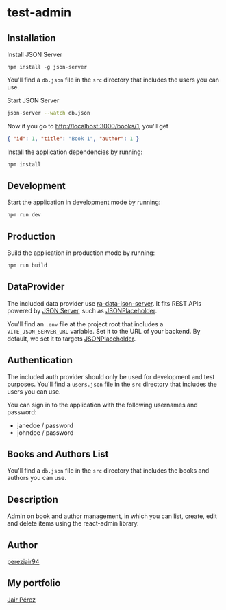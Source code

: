 # test-admin

## Installation

Install JSON Server 

```
npm install -g json-server
```

You'll find a `db.json` file in the `src` directory that includes the users you can use.

Start JSON Server

```bash
json-server --watch db.json
```

Now if you go to [http://localhost:3000/books/1](http://localhost:3000/books/1), you'll get

```json
{ "id": 1, "title": "Book 1", "author": 1 }
```


Install the application dependencies by running:

```sh
npm install
```

## Development

Start the application in development mode by running:

```sh
npm run dev
```

## Production

Build the application in production mode by running:

```sh
npm run build
```

## DataProvider

The included data provider use [ra-data-json-server](https://github.com/marmelab/react-admin/tree/master/packages/ra-data-json-server). It fits REST APIs powered by [JSON Server](https://github.com/typicode/json-server), such as [JSONPlaceholder](https://jsonplaceholder.typicode.com/).

You'll find an `.env` file at the project root that includes a `VITE_JSON_SERVER_URL` variable. Set it to the URL of your backend. By default, we set it to targets [JSONPlaceholder](https://jsonplaceholder.typicode.com/).

## Authentication

The included auth provider should only be used for development and test purposes.
You'll find a `users.json` file in the `src` directory that includes the users you can use.

You can sign in to the application with the following usernames and password:
- janedoe / password
- johndoe / password

## Books and Authors List

You'll find a `db.json` file in the `src` directory that includes the books and authors you can use.

## Description

Admin on book and author management, in which you can list, create, edit and delete items using the react-admin library.

## Author
[perezjair94](https://oquendo.vercel.app)

## My portfolio
[Jair Pérez](https://oquendo.verel.app)